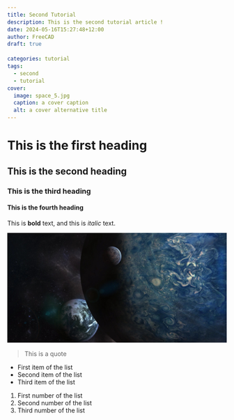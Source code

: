 ```yaml
---
title: Second Tutorial
description: This is the second tutorial article !
date: 2024-05-16T15:27:48+12:00
author: FreeCAD
draft: true

categories: tutorial
tags:
  - second
  - tutorial
cover:
  image: space_5.jpg
  caption: a cover caption
  alt: a cover alternative title
---
```


# This is the first heading

## This is the second heading

### This is the third heading

#### This is the fourth heading

This is **bold** text, and this is *italic* text.

![Image alternative text](space_5.jpg "This is an image title")

> This is a quote

- First item of the list
- Second item of the list
- Third item of the list

1. First number of the list
2. Second number of the list
3. Third number of the list
